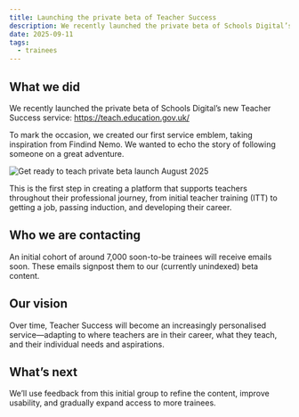 ```yaml
---
title: Launching the private beta of Teacher Success
description: We recently launched the private beta of Schools Digital’s new Teacher Success service. 
date: 2025-09-11
tags:
  - trainees
---
```


## What we did

We recently launched the private beta of Schools Digital’s new Teacher Success service: <https://teach.education.gov.uk/>

To mark the occasion, we created our first service emblem, taking inspiration from Findind Nemo. We wanted to echo the story of following someone on a great adventure.

![Get ready to teach private beta launch August 2025](getreadytoteachlaunch.png)

This is the first step in creating a platform that supports teachers throughout their professional journey, from initial teacher training (ITT) to getting a job, passing induction, and developing their career.

## Who we are contacting

An initial cohort of around 7,000 soon-to-be trainees will receive emails soon. These emails signpost them to our (currently unindexed) beta content.

## Our vision

Over time, Teacher Success will become an increasingly personalised service—adapting to where teachers are in their career, what they teach, and their individual needs and aspirations.

## What’s next

We’ll use feedback from this initial group to refine the content, improve usability, and gradually expand access to more trainees.
